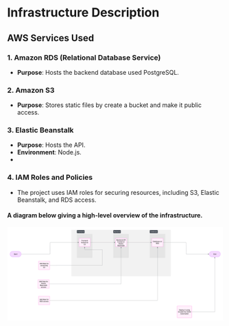 # Infrastructure Description

## AWS Services Used

### 1. **Amazon RDS (Relational Database Service)**

- **Purpose**: Hosts the backend database used PostgreSQL.

### 2. **Amazon S3**

- **Purpose**: Stores static files by create a bucket and make it public access.

### 3. **Elastic Beanstalk**

- **Purpose**: Hosts the API.
- **Environment**: Node.js.
-

### 4. **IAM Roles and Policies**

- The project uses IAM roles for securing resources, including S3, Elastic Beanstalk, and RDS access.

#### A diagram below giving a high-level overview of the infrastructure.

![Infrastructure_description!](/assets/Infrastructure_description.png)
